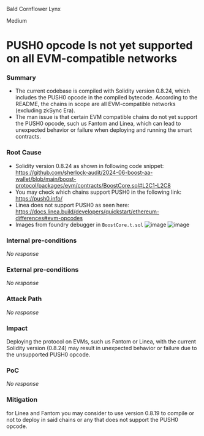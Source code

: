 Bald Cornflower Lynx

Medium

# PUSH0 opcode Is not yet supported on all EVM-compatible networks

### Summary

* The current codebase is compiled with Solidity version 0.8.24, which includes the PUSH0 opcode in the compiled bytecode. According to the README, the chains in scope are all EVM-compatible networks (excluding zkSync Era).
* The man issue is that certain EVM compatible chains do not yet support the PUSH0 opcode, such us Fantom and Linea, which can lead to unexpected behavior or failure when deploying and running the smart contracts.

### Root Cause

* Solidity version 0.8.24 as shown in following code snippet: https://github.com/sherlock-audit/2024-06-boost-aa-wallet/blob/main/boost-protocol/packages/evm/contracts/BoostCore.sol#L2C1-L2C8
* You may check which chains support PUSH0 in the following link: https://push0.info/
* Linea does not support PUSH0 as seen here: https://docs.linea.build/developers/quickstart/ethereum-differences#evm-opcodes
* Images  from foundry debugger in `BoostCore.t.sol` 
![image](https://github.com/user-attachments/assets/4475dda3-7e4f-49fb-9501-631dd8f14693)
![image](https://github.com/user-attachments/assets/2d98e119-ebef-476c-9ddc-e5252f1b2f65)


### Internal pre-conditions

_No response_

### External pre-conditions

_No response_

### Attack Path

_No response_

### Impact

Deploying the protocol on EVMs, such us Fantom or Linea, with the current Solidity version (0.8.24) may result in unexpected behavior or failure due to the unsupported PUSH0 opcode.

### PoC

_No response_

### Mitigation

for Linea and Fantom you may consider to use version 0.8.19 to compile or not to deploy in said chains or any that does not support the PUSH0 opcode.
